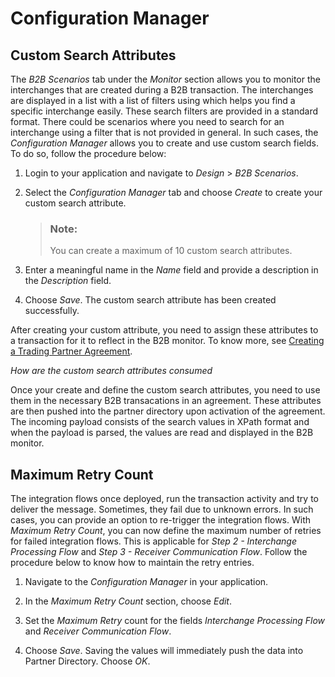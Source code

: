 <!-- loio7daf06ceece84dc09d3ca63fc62d0a61 -->

# Configuration Manager



<a name="loio7daf06ceece84dc09d3ca63fc62d0a61__section_x2f_xb2_jzb"/>

## Custom Search Attributes

The *B2B Scenarios* tab under the *Monitor* section allows you to monitor the interchanges that are created during a B2B transaction. The interchanges are displayed in a list with a list of filters using which helps you find a specific interchange easily. These search filters are provided in a standard format. There could be scenarios where you need to search for an interchange using a filter that is not provided in general. In such cases, the *Configuration Manager* allows you to create and use custom search fields. To do so, follow the procedure below:

1.  Login to your application and navigate to *Design* \> *B2B Scenarios*.

2.  Select the *Configuration Manager* tab and choose *Create* to create your custom search attribute.

    > ### Note:  
    > You can create a maximum of 10 custom search attributes.

3.  Enter a meaningful name in the *Name* field and provide a description in the *Description* field.
4.  Choose *Save*. The custom search attribute has been created successfully.

After creating your custom attribute, you need to assign these attributes to a transaction for it to reflect in the B2B monitor. To know more, see [Creating a Trading Partner Agreement](creating-a-trading-partner-agreement-9bd43c9.md).

*How are the custom search attributes consumed*

Once your create and define the custom search attributes, you need to use them in the necessary B2B transacations in an agreement. These attributes are then pushed into the partner directory upon activation of the agreement. The incoming payload consists of the search values in XPath format and when the payload is parsed, the values are read and displayed in the B2B monitor.



<a name="loio7daf06ceece84dc09d3ca63fc62d0a61__section_y5v_1rb_bzb"/>

## Maximum Retry Count

The integration flows once deployed, run the transaction activity and try to deliver the message. Sometimes, they fail due to unknown errors. In such cases, you can provide an option to re-trigger the integration flows. With *Maximum Retry Count*, you can now define the maximum number of retries for failed integration flows. This is applicable for *Step 2 - Interchange Processing Flow* and *Step 3 - Receiver Communication Flow*. Follow the procedure below to know how to maintain the retry entries.

1.  Navigate to the *Configuration Manager* in your application.

2.  In the *Maximum Retry Count* section, choose *Edit*.
3.  Set the *Maximum Retry* count for the fields *Interchange Processing Flow* and *Receiver Communication Flow*.
4.  Choose *Save*. Saving the values will immediately push the data into Partner Directory. Choose *OK*.

